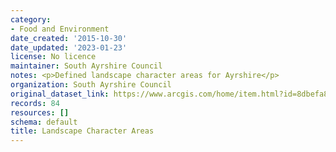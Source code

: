 ```yaml
---
category:
- Food and Environment
date_created: '2015-10-30'
date_updated: '2023-01-23'
license: No licence
maintainer: South Ayrshire Council
notes: <p>Defined landscape character areas for Ayrshire</p>
organization: South Ayrshire Council
original_dataset_link: https://www.arcgis.com/home/item.html?id=8dbefa8a2d354c08917946574c808fe4
records: 84
resources: []
schema: default
title: Landscape Character Areas
---
```

